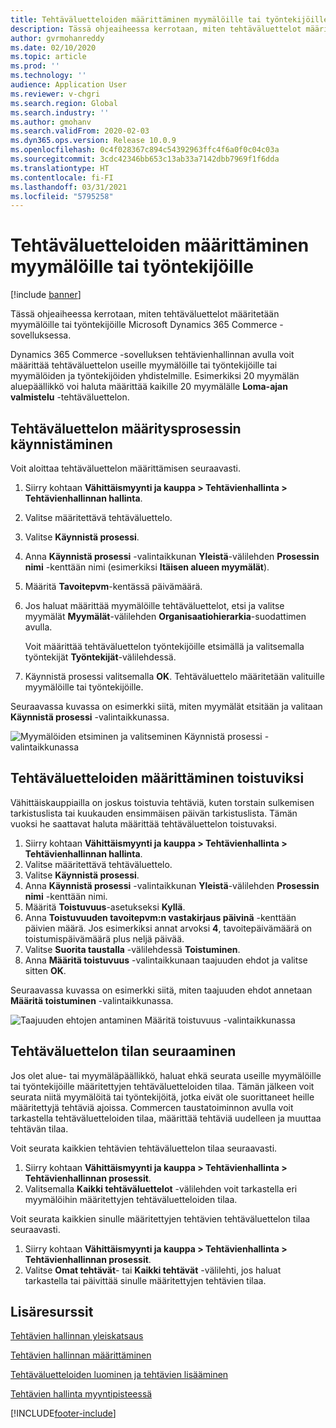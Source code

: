 ```yaml
---
title: Tehtäväluetteloiden määrittäminen myymälöille tai työntekijöille
description: Tässä ohjeaiheessa kerrotaan, miten tehtäväluettelot määritetään myymälöille tai työntekijöille Microsoft Dynamics 365 Commerce -sovelluksessa.
author: gvrmohanreddy
ms.date: 02/10/2020
ms.topic: article
ms.prod: ''
ms.technology: ''
audience: Application User
ms.reviewer: v-chgri
ms.search.region: Global
ms.search.industry: ''
ms.author: gmohanv
ms.search.validFrom: 2020-02-03
ms.dyn365.ops.version: Release 10.0.9
ms.openlocfilehash: 0c4f028367c894c54392963ffc4f6a0f0c04c03a
ms.sourcegitcommit: 3cdc42346bb653c13ab33a7142dbb7969f1f6dda
ms.translationtype: HT
ms.contentlocale: fi-FI
ms.lasthandoff: 03/31/2021
ms.locfileid: "5795258"
---
```

# <a name="assign-task-lists-to-stores-or-employees"></a>Tehtäväluetteloiden määrittäminen myymälöille tai työntekijöille

[!include [banner](includes/banner.md)]

Tässä ohjeaiheessa kerrotaan, miten tehtäväluettelot määritetään myymälöille tai työntekijöille Microsoft Dynamics 365 Commerce -sovelluksessa.

Dynamics 365 Commerce -sovelluksen tehtävienhallinnan avulla voit määrittää tehtäväluettelon useille myymälöille tai työntekijöille tai myymälöiden ja työntekijöiden yhdistelmille. Esimerkiksi 20 myymälän aluepäällikkö voi haluta määrittää kaikille 20 myymälälle **Loma-ajan valmistelu** -tehtäväluettelon.

## <a name="start-the-task-list-assignment-process"></a>Tehtäväluettelon määritysprosessin käynnistäminen

Voit aloittaa tehtäväluettelon määrittämisen seuraavasti.

1. Siirry kohtaan **Vähittäismyynti ja kauppa \> Tehtävienhallinta \> Tehtävienhallinnan hallinta**.
1. Valitse määritettävä tehtäväluettelo.
1. Valitse **Käynnistä prosessi**.
1. Anna **Käynnistä prosessi** -valintaikkunan **Yleistä**-välilehden **Prosessin nimi** -kenttään nimi (esimerkiksi **Itäisen alueen myymälät**).
1. Määritä **Tavoitepvm**-kentässä päivämäärä.
1. Jos haluat määrittää myymälöille tehtäväluettelot, etsi ja valitse myymälät **Myymälät**-välilehden **Organisaatiohierarkia**-suodattimen avulla.

    Voit määrittää tehtäväluettelon työntekijöille etsimällä ja valitsemalla työntekijät **Työntekijät**-välilehdessä.

1. Käynnistä prosessi valitsemalla **OK**. Tehtäväluettelo määritetään valituille myymälöille tai työntekijöille.

Seuraavassa kuvassa on esimerkki siitä, miten myymälät etsitään ja valitaan **Käynnistä prosessi** -valintaikkunassa.

![Myymälöiden etsiminen ja valitseminen Käynnistä prosessi -valintaikkunassa](media/HQ-Assign-Tasks-Lists.png)

## <a name="assign-task-lists-on-a-recurring-basis"></a>Tehtäväluetteloiden määrittäminen toistuviksi

Vähittäiskauppiailla on joskus toistuvia tehtäviä, kuten torstain sulkemisen tarkistuslista tai kuukauden ensimmäisen päivän tarkistuslista. Tämän vuoksi he saattavat haluta määrittää tehtäväluettelon toistuvaksi.

1. Siirry kohtaan **Vähittäismyynti ja kauppa \> Tehtävienhallinta \> Tehtävienhallinnan hallinta**.
1. Valitse määritettävä tehtäväluettelo.
1. Valitse **Käynnistä prosessi**.
1. Anna **Käynnistä prosessi** -valintaikkunan **Yleistä**-välilehden **Prosessin nimi** -kenttään nimi.
1. Määritä **Toistuvuus**-asetukseksi **Kyllä**.
1. Anna **Toistuvuuden tavoitepvm:n vastakirjaus päivinä** -kenttään päivien määrä. Jos esimerkiksi annat arvoksi **4**, tavoitepäivämäärä on toistumispäivämäärä plus neljä päivää.
1. Valitse **Suorita taustalla** -välilehdessä **Toistuminen**.
1. Anna **Määritä toistuvuus** -valintaikkunaan taajuuden ehdot ja valitse sitten **OK**.

Seuraavassa kuvassa on esimerkki siitä, miten taajuuden ehdot annetaan **Määritä toistuminen** -valintaikkunassa.

![Taajuuden ehtojen antaminen Määritä toistuvuus -valintaikkunassa](media/HQ-Assign-Tasks-Lists-Recurrently.png)

## <a name="track-task-list-status"></a>Tehtäväluettelon tilan seuraaminen

Jos olet alue- tai myymäläpäällikkö, haluat ehkä seurata useille myymälöille tai työntekijöille määritettyjen tehtäväluetteloiden tilaa. Tämän jälkeen voit seurata niitä myymälöitä tai työntekijöitä, jotka eivät ole suorittaneet heille määritettyjä tehtäviä ajoissa. Commercen taustatoiminnon avulla voit tarkastella tehtäväluetteloiden tilaa, määrittää tehtäviä uudelleen ja muuttaa tehtävän tilaa.

Voit seurata kaikkien tehtävien tehtäväluettelon tilaa seuraavasti.

1. Siirry kohtaan **Vähittäismyynti ja kauppa \> Tehtävienhallinta \> Tehtävienhallinnan prosessit**.
1. Valitsemalla **Kaikki tehtäväluettelot** -välilehden voit tarkastella eri myymälöihin määritettyjen tehtäväluetteloiden tilaa.

Voit seurata kaikkien sinulle määritettyjen tehtävien tehtäväluettelon tilaa seuraavasti.

1. Siirry kohtaan **Vähittäismyynti ja kauppa \> Tehtävienhallinta \> Tehtävienhallinnan prosessit**.
1. Valitse **Omat tehtävät**- tai **Kaikki tehtävät** -välilehti, jos haluat tarkastella tai päivittää sinulle määritettyjen tehtävien tilaa.

## <a name="additional-resources"></a>Lisäresurssit

[Tehtävien hallinnan yleiskatsaus](task-mgmt-overview.md)

[Tehtävien hallinnan määrittäminen](task-mgmt-configure.md)

[Tehtäväluetteloiden luominen ja tehtävien lisääminen](task-mgmt-create-lists.md)

[Tehtävien hallinta myyntipisteessä](task-mgmt-POS.md)


[!INCLUDE[footer-include](../includes/footer-banner.md)]
